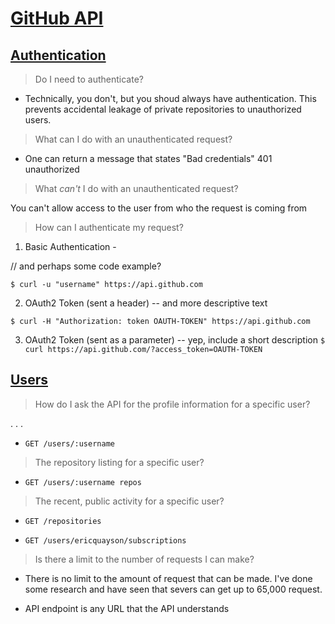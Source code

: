 # [GitHub API](https://developer.github.com/v3/)

## [Authentication](https://developer.github.com/v3/#authentication)

> Do I need to authenticate?

+ Technically, you don't, but you shoud always have authentication. This prevents accidental leakage of private repositories to unauthorized users.

> What can I do with an unauthenticated request?

+ One can return a message that states "Bad credentials" 401 unauthorized

> What _can't_ I do with an unauthenticated request?

You can't allow access to the user from who the request is coming from

> How can I authenticate my request?

1. Basic Authentication -

// and perhaps some code example?

`$ curl -u "username" https://api.github.com`

2. OAuth2 Token (sent a header) -- and more descriptive text

`$ curl -H "Authorization: token OAUTH-TOKEN" https://api.github.com`

3. OAuth2 Token (sent as a parameter) -- yep, include a short description
`$ curl https://api.github.com/?access_token=OAUTH-TOKEN`

## [Users](https://developer.github.com/v3/users/)

> How do I ask the API for the profile information for a specific user?

. . .
+ `GET /users/:username`

> The repository listing for a specific user?

+ `GET /users/:username repos`

> The recent, public activity for a specific user?

+ `GET /repositories`


+ `GET /users/ericquayson/subscriptions`

> Is there a limit to the number of requests I can make?

+ There is no limit to the amount of request that can be made. I've done some research and have seen that severs can get up to 65,000 request.

+ API endpoint is any URL that the API understands
